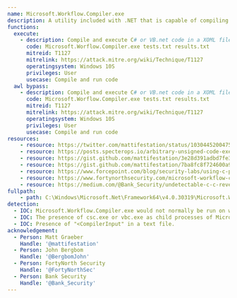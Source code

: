 ```yaml
---
name: Microsoft.Workflow.Compiler.exe
description: A utility included with .NET that is capable of compiling and executing C# or VB.net code.
functions:
  execute:
    - description: Compile and execute C# or VB.net code in a XOML file referenced in the test.txt file.
      code: Microsoft.Worflow.Compiler.exe tests.txt results.txt
      mitreid: T1127
      mitrelink: https://attack.mitre.org/wiki/Technique/T1127
      operatingsystem: Windows 10S
      privileges: User
      usecase: Compile and run code
  awl bypass:
    - description: Compile and execute C# or VB.net code in a XOML file referenced in the test.txt file.
      code: Microsoft.Worflow.Compiler.exe tests.txt results.txt
      mitreid: T1127
      mitrelink: https://attack.mitre.org/wiki/Technique/T1127
      operatingsystem: Windows 10S
      privileges: User
      usecase: Compile and run code
resources:
    - resource: https://twitter.com/mattifestation/status/1030445200475185154
    - resource: https://posts.specterops.io/arbitrary-unsigned-code-execution-vector-in-microsoft-workflow-compiler-exe-3d9294bc5efb
    - resource: https://gist.github.com/mattifestation/3e28d391adbd7fe3e0c722a107a25aba#file-workflowcompilerdetectiontests-ps1
    - resource: https://gist.github.com/mattifestation/7ba8fc8f724600a9f525714c9cf767fd#file-createcompilerinputxml-ps1
    - resource: https://www.forcepoint.com/blog/security-labs/using-c-post-powershell-attacks
    - resource: https://www.fortynorthsecurity.com/microsoft-workflow-compiler-exe-veil-and-cobalt-strike/
    - resource: https://medium.com/@Bank_Security/undetectable-c-c-reverse-shells-fab4c0ec4f15
fullpath:
    - path: C:\Windows\Microsoft.Net\Framework64\v4.0.30319\Microsoft.Workflow.Compiler.exe
detection:
  - IOC: Microsoft.Workflow.Compiler.exe would not normally be run on workstations.
  - IOC: The presence of csc.exe or vbc.exe as child processes of Microsoft.Workflow.Compiler.exe
  - IOC: Presence of "<CompilerInput" in a text file.
acknowledgement:
  - Person: Matt Graeber
    Handle: '@mattifestation'
  - Person: John Bergbom
    Handle: '@BergbomJohn'
  - Person: FortyNorth Security
    Handle: '@FortyNorthSec'
  - Person: Bank Security
    Handle: '@Bank_Security'
---
```

